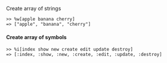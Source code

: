 Create array of strings

```
>> %w[apple banana cherry]
=> ["apple", "banana", "cherry"]
```


#### Create array of symbols
```
>> %i[index show new create edit update destroy]
=> [:index, :show, :new, :create, :edit, :update, :destroy]
```